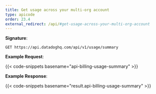 ```yaml
---
title: Get usage across your multi-org account
type: apicode
order: 23.4
external_redirect: /api/#get-usage-across-your-multi-org-account
---
```


**Signature**:

`GET https://api.datadoghq.com/api/v1/usage/summary`

**Example Request**:

{{< code-snippets basename="api-billing-usage-summary" >}}

**Example Response**:

{{< code-snippets basename="result.api-billing-usage-summary" >}}

